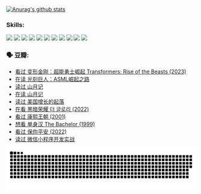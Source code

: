 
[![Anurag's github stats](https://github-readme-stats.vercel.app/api?username=w940853815)](https://github.com/anuraghazra/github-readme-stats)

### Skills:

<code><img height="32" src="https://cdn.jsdelivr.net/npm/simple-icons@v5/icons/python.svg"></code>
<code><img height="32" src="https://cdn.jsdelivr.net/npm/simple-icons@v5/icons/javascript.svg"></code>
<code><img height="32" src="https://cdn.jsdelivr.net/npm/simple-icons@v5/icons/django.svg"></code>
<code><img height="32" src="https://cdn.jsdelivr.net/npm/simple-icons@v5/icons/flask.svg"></code>
<code><img height="32" src="https://cdn.jsdelivr.net/npm/simple-icons@v5/icons/vuetify.svg"></code>
<code><img height="32" src="https://cdn.jsdelivr.net/npm/simple-icons@v5/icons/git.svg"></code>
<code><img height="32" src="https://cdn.jsdelivr.net/npm/simple-icons@v5/icons/docker.svg"></code>
<code><img height="32" src="https://cdn.jsdelivr.net/npm/simple-icons@v5/icons/postgresql.svg"></code>
<code><img height="32" src="https://cdn.jsdelivr.net/npm/simple-icons@v5/icons/elasticsearch.svg"></code>
<code><img height="32" src="https://cdn.jsdelivr.net/npm/simple-icons@v5/icons/macos.svg"></code>
<code><img height="32" src="https://cdn.jsdelivr.net/npm/simple-icons@v5/icons/linux.svg"></code>

### 🗣 豆瓣:

<!-- DOUBAN-ACTIVITIES:START -->
- [看过 变形金刚：超能勇士崛起 Transformers: Rise of the Beasts‎ (2023)](https://www.douban.com/people/136069238/status/4267685771/?_i=86809802)
- [在读 光刻巨人：ASML崛起之路](https://www.douban.com/people/136069238/status/4266569048/?_i=86809802)
- [读过 山月记](https://www.douban.com/people/136069238/status/4266567455/?_i=86809802)
- [在读 山月记](https://www.douban.com/people/136069238/status/4256796460/?_i=86809802)
- [读过 美国增长的起落](https://www.douban.com/people/136069238/status/4256795052/?_i=86809802)
- [在看 黑暗荣耀 더 글로리‎ (2022)](https://www.douban.com/people/136069238/status/4256207386/?_i=86809802)
- [看过 康熙王朝‎ (2001)](https://www.douban.com/people/136069238/status/4254396418/?_i=86809802)
- [想看 单身汉 The Bachelor‎ (1999)](https://www.douban.com/people/136069238/status/4250318861/?_i=86809802)
- [看过 保你平安‎ (2022)](https://www.douban.com/people/136069238/status/4239139510/?_i=86809802)
- [读过 微信小程序开发实战](https://www.douban.com/people/136069238/status/4237321528/?_i=86809802)
<!-- DOUBAN-ACTIVITIES:END -->


![Snake animation](https://raw.githubusercontent.com/w940853815/w940853815/output/github-contribution-grid-snake.svg)

<!--
**w940853815/w940853815** is a ✨ _special_ ✨ repository because its `README.md` (this file) appears on your GitHub profile.

Here are some ideas to get you started:

- 🔭 I’m currently working on ...
- 🌱 I’m currently learning ...
- 👯 I’m looking to collaborate on ...
- 🤔 I’m looking for help with ...
- 💬 Ask me about ...
- 📫 How to reach me: ...
- 😄 Pronouns: ...
- ⚡ Fun fact: ...
-->
